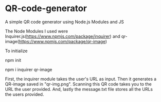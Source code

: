 # QR-code-generator
A simple QR code generator using Node.js Modules and JS

The Node Modules I used were Inquirer.js(https://www.npmjs.com/package/inquirer) and qr-image(https://www.npmjs.com/package/qr-image)

To initialize

npm init

npm i inquirer qr-image


First, the inquirer module takes the user's URL as input. Then it generates a QR-image saved in "qr-img.png". Scanning this QR code takes you to the URL the user provided. And, lastly the message.txt file stores all the URLs the users provided. 
